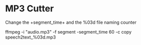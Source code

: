 # MP3 Cutter 

Change the +segment_time+ and the %03d file naming counter

ffmpeg -i "audio.mp3" -f segment -segment_time 60 -c copy speech2text_%03d.mp3

